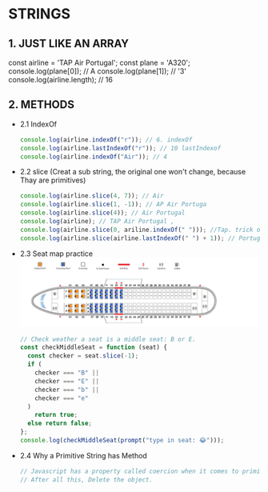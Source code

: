 # STRINGS

## 1. JUST LIKE AN ARRAY

const airline = 'TAP Air Portugal';
const plane = 'A320';
console.log(plane[0]); // A
console.log(plane[1]); // '3'
console.log(airline.length); // 16

## 2. METHODS

- 2.1 IndexOf
  ```javascript
  console.log(airline.indexOf("r")); // 6. indexOf
  console.log(airline.lastIndexOf("r")); // 10 lastIndexof
  console.log(airline.indexOf("Air")); // 4
  ```
- 2.2 slice (Creat a sub string, the original one won't change, because Thay are primitives)
  ```javascript
  console.log(airline.slice(4, 7)); // Air
  console.log(airline.slice(1, -1)); // AP Air Portuga
  console.log(airline.slice(4)); // Air Portugal
  console.log(airline); // TAP Air Portugal ,
  console.log(airline.slice(0, ariline.indexOf(" "))); //Tap. trick of first" "
  console.log(airline.slice(airline.lastIndexOf(" ") + 1)); // Portugal; trick of last indexOf''
  ```
- 2.3 Seat map practice
  ![](A320SeatMap.png)

  ```javascript
  // Check weather a seat is a middle seat: B or E.
  const checkMiddleSeat = function (seat) {
    const checker = seat.slice(-1);
    if (
      checker === "B" ||
      checker === "E" ||
      checker === "b" ||
      checker === "e"
    )
      return true;
    else return false;
  };
  console.log(checkMiddleSeat(prompt("type in seat: 😂")));
  ```

- 2.4 Why a Primitive String has Method
  ```javascript
  // Javascript has a property called coercion when it comes to primitives; it silently converts the primitive to any object and then accesses the prototype method of the newly constructed number object.
  // After all this, Delete the object.
  ```
